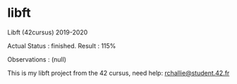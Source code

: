 # libft
Libft (42cursus) 2019-2020

Actual Status : finished.
Result        : 115%

Observations : (null)

This is my libft project from the 42 cursus,
need help:
rchallie@student.42.fr

